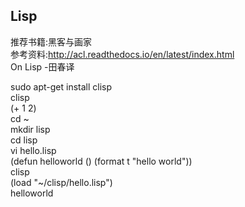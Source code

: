 ## Lisp

推荐书籍:黑客与画家  
参考资料:http://acl.readthedocs.io/en/latest/index.html  
	On Lisp -田春译  

sudo apt-get install clisp  
clisp  
(+ 1 2)  
cd ~  
mkdir lisp  
cd lisp  
vi hello.lisp  
(defun helloworld () (format t "hello world"))  
clisp  
(load "~/clisp/hello.lisp")  
helloworld  
